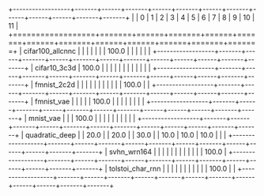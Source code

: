 +------------------+-------+------+-------+------+-------+------+-------+------+------+------+-------+-------+
|                  | 0     | 1    | 2     | 3    | 4     | 5    | 6     | 7    | 8    | 9    | 10    | 11    |
+==================+=======+======+=======+======+=======+======+=======+======+======+======+=======+=======+
| cifar100_allcnnc |       |      |       |      |       |      | 100.0 |      |      |      |       |       |
+------------------+-------+------+-------+------+-------+------+-------+------+------+------+-------+-------+
| cifar10_3c3d     | 100.0 |      |       |      |       |      |       |      |      |      |       |       |
+------------------+-------+------+-------+------+-------+------+-------+------+------+------+-------+-------+
| fmnist_2c2d      |       |      |       |      |       |      |       |      |      |      | 100.0 |       |
+------------------+-------+------+-------+------+-------+------+-------+------+------+------+-------+-------+
| fmnist_vae       |       |      |       |      | 100.0 |      |       |      |      |      |       |       |
+------------------+-------+------+-------+------+-------+------+-------+------+------+------+-------+-------+
| mnist_vae        |       |      | 100.0 |      |       |      |       |      |      |      |       |       |
+------------------+-------+------+-------+------+-------+------+-------+------+------+------+-------+-------+
| quadratic_deep   |       | 20.0 |       | 20.0 |       | 30.0 |       | 10.0 | 10.0 | 10.0 |       |       |
+------------------+-------+------+-------+------+-------+------+-------+------+------+------+-------+-------+
| svhn_wrn164      |       |      |       |      |       |      |       |      |      |      |       | 100.0 |
+------------------+-------+------+-------+------+-------+------+-------+------+------+------+-------+-------+
| tolstoi_char_rnn |       |      |       |      |       |      |       |      |      |      | 100.0 |       |
+------------------+-------+------+-------+------+-------+------+-------+------+------+------+-------+-------+